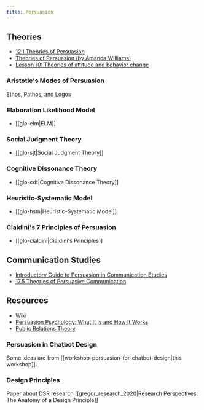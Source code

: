 ```yaml
---
title: Persuasion
---
```


## Theories

- [12.1 Theories of Persuasion](https://library.fiveable.me/introduction-public-speaking/unit-12/theories-persuasion/study-guide/dOkzOiMx3X6rVBF1)
- [Theories of Persuasion (by Amanda Williams)](https://pressbooks.openeducationalberta.ca/insightsintocommstudies/chapter/chapter-3-theories-of-persuasion/)
- [Lesson 10: Theories of attitude and behavior change](https://www.khanacademy.org/test-prep/mcat/behavior/theories-of-attitude-and-behavior-change/v/persuasion-attitude-change-and-the-elaboration-likelihood-model)

### Aristotle's Modes of Persuasion

Ethos, Pathos, and Logos

### Elaboration Likelihood Model

- [[glo-elm|ELM]]


### Social Judgment Theory

- [[glo-sjt|Social Judgment Theory]]


### Cognitive Dissonance Theory

- [[glo-cdt|Cognitive Dissonance Theory]]


### Heuristic-Systematic Model

- [[glo-hsm|Heuristic-Systematic Model]]


### Cialdini's 7 Principles of Persuasion

- [[glo-cialdini|Cialdini's Principles]]


## Communication Studies

- [Introductory Guide to Persuasion in Communication Studies](https://www.mastersincommunications.com/research/persuasion/)
- [17.5 Theories of Persuasive Communication](https://open.library.okstate.edu/speech2713/chapter/17-5-theories-of-persuasive-communication/)

## Resources

- [Wiki](https://en.wikipedia.org/wiki/Persuasion)
- [Persuasion Psychology: What It Is and How It Works](https://www.shopify.com/hk-en/blog/the-psychology-of-persuasion)
- [Public Relations Theory](https://uk.sagepub.com/en-gb/eur/public-relations-theory/book265256#contents)







### Persuasion in Chatbot Design

Some ideas are from [[workshop-persuasion-for-chatbot-design|this workshop]].

### Design Principles

Paper about DSR research [[gregor_research_2020|Research Perspectives: The Anatomy of a Design Principle]]

